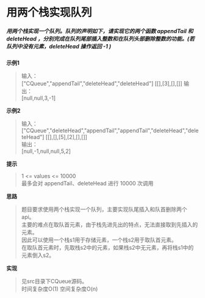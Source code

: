# 用两个栈实现队列

##### 用两个栈实现一个队列。队列的声明如下，请实现它的两个函数 appendTail 和 deleteHead ，分别完成在队列尾部插入整数和在队列头部删除整数的功能。(若队列中没有元素，deleteHead 操作返回 -1 )

**示例1**
> 输入：   
> ["CQueue","appendTail","deleteHead","deleteHead"] [[],[3],[],[]]
> 输出：   
>[null,null,3,-1]

**示例2**
> 输入：   
> ["CQueue","deleteHead","appendTail","appendTail","deleteHead","deleteHead"] [[],[],[5],[2],[],[]]   
> 输出：   
> [null,-1,null,null,5,2]

**提示**
> 1 <= values <= 10000   
> 最多会对 appendTail、deleteHead 进行 10000 次调用

**思路**
> 题目要求使用两个栈实现一个队列，主要实现队尾插入和队首删除两个api。   
> 主要的难点在取队首元素，由于栈先进先出的特点，无法直接取到先插入的元素。   
> 因此可以使用一个栈s1用于存储元素，一个栈s2用于取队首元素。   
> 在取队首元素时，先取栈s2中的元素，如果栈s2中无元素，再将栈s1中的元素倒入s2。

**实现**
> 见src目录下CQueue源码。   
> 时间复杂度O(1)  空间复杂度O(n)